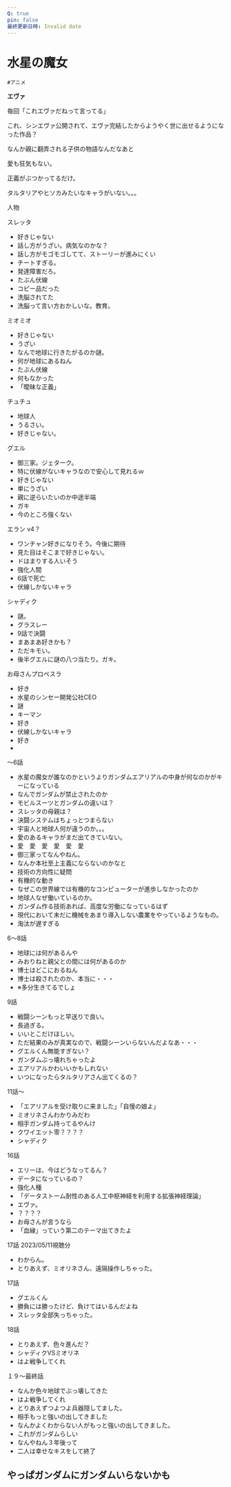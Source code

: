 ```yaml
---
Q: true
pin: false
最終更新日時: Invalid date
---
```

# 水星の魔女

`#アニメ`

**エヴァ**

毎回「これエヴァだねって言ってる」

これ、シンエヴァ公開されて、エヴァ完結したからようやく世に出せるようになった作品？

なんか親に翻弄される子供の物語なんだなあと

愛も狂気もない。

正義がぶつかってるだけ。

タルタリアやヒソカみたいなキャラがいない。。。

人物

スレッタ

- 好きじゃない  
- 話し方がうざい。病気なのかな？  
- 話し方がモゴモゴしてて、ストーリーが進みにくい  
- チートすぎる。  
- 発達障害だろ。  
- たぶん伏線  
- コピー品だった  
- 洗脳されてた  
- 洗脳って言い方おかしいな。教育。  

ミオミオ

- 好きじゃない  
- うざい  
- なんで地球に行きたがるのか謎。  
- 何が地球にあるねん  
- たぶん伏線  
- 何もなかった  
- 「曖昧な正義」  

チュチュ

- 地球人  
- うるさい。  
- 好きじゃない。  

グエル

- 御三家。ジェターク。  
- 特に伏線がないキャラなので安心して見れるｗ  
- 好きじゃない  
- 単にうざい  
- 親に逆らいたいのか中途半端  
- ガキ  
- 今のところ強くない  

エラン v4？

- ワンチャン好きになりそう。今後に期待  
- 見た目はそこまで好きじゃない。  
- ドはまりする人いそう  
- 強化人間  
- 6話で死亡  
- 伏線しかないキャラ  

シャディク

- 謎。  
- グラスレー  
- 9話で決闘  
- まあまあ好きかも？  
- ただキモい。  
- 後半グエルに謎の八つ当たり。ガキ。  

お母さんプロペスラ

- 好き  
- 水星のシンセー開発公社CEO  
- 謎  
- キーマン  
- 好き  
- 伏線しかないキャラ  
- 好き  
-  

～6話

- 水星の魔女が誰なのかというよりガンダムエアリアルの中身が何なのかがキーになっている  
- なんでガンダムが禁止されたのか  
- モビルスーツとガンダムの違いは？  
- スレッタの母親は？  
- 決闘システムはちょっとつまらない  
- 宇宙人と地球人何が違うのか。。。  
- 愛のあるキャラがまだ出てきていない。  
- 愛　愛　愛　愛　愛　愛  
- 御三家ってなんやねん。  
- なんか本社至上主義にならないのかなと  
- 技術の方向性に疑問  
- 有機的な動き  
- なぜこの世界線では有機的なコンピューターが進歩しなかったのか  
- 地球人なぜ働いているのか。  
- ガンダム作る技術あれば、高度な労働になっているはず  
- 現代において未だに機械をあまり導入しない農業をやっているようなもの。  
- 淘汰が遅すぎる  

6～8話

- 地球には何があるんや  
- みおりねと親父との間には何があるのか  
- 博士はどこにおるねん  
- 博士は殺されたのか、本当に・・・  
- ※多分生きてるでしょ  

9話

- 戦闘シーンもっと早送りで良い。  
- 長過ぎる。  
- いいとこだけほしい。  
- ただ結果のみが真実なので、戦闘シーンいらないんだよなあ・・・  
- グエルくん無能すぎない？  
- ガンダムぶっ壊れちゃったよ  
- エアリアルかわいいかもしれない  
- いつになったらタルタリアさん出てくるの？  

11話～

- 「エアリアルを受け取りに来ました」「自慢の娘よ」  
- ミオリネさんわかりみだわ  
- 相手ガンダム持ってるやんけ  
- クワイエット零？？？？  
- シャディク  

16話

- エリーは、今はどうなってるん？  
- データになっているの？  
- 強化人種  
- 「データストーム耐性のある人工中枢神経を利用する拡張神経理論」  
- エヴァ。  
- ？？？？  
- お母さんが言うなら  
- 「血縁」っていう第二のテーマ出てきたよ  

17話 2023/05/11視聴分  
- わからん。  
- とりあえず、ミオリネさん、遠隔操作しちゃった。  

17話

- グエルくん  
- 勝負には勝ったけど、負けてはいるんだよね  
- スレッタ全部失っちゃった。  

18話

- とりあえず、色々進んだ？  
- シャディクVSミオリネ  
- はよ戦争してくれ  

１９～最終話

- なんか色々地球でぶっ壊してきた  
- はよ戦争してくれ  
- とりあえずつよつよ兵器隠してました。  
- 相手もっと強いの出してきました  
- なんかよくわからない人がもっと強いの出してきました。  
- これがガンダムらしい  
- なんやねん３年後って  
- 二人は幸せなキスをして終了  

## やっぱガンダムにガンダムいらないかも